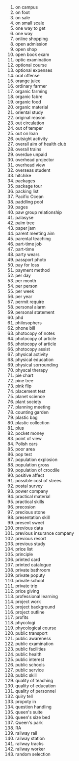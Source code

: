 1. on campus
2. on foot
3. on sale
4. on small scale
5. one way to get
6. one way
7. online shopping
8. open admission
9. open shop
10. open book exam
11. optic examination
12. optional course
13. optional expenses
14. oral offense
15. orange juice
16. ordinary farmer
17. organic farming
18. organic fabre
19. organic food
20. organic material
21. oriental study
22. original reason
23. out circulation
24. out of temper
25. out on loan
26. outsight activity
27. overall aim of health club
28. overall trains
29. overdue unpaid
30. overhead projector
31. overhead view
32. overseas student
33. hitchike
34. packages
35. package tour
36. packing list
37. Pacific Ocean
38. paddling pool
39. pages
40. paw group relationship
41. palasyse
42. palm tree
43. paper jam
44. parent meeting aim
45. parental teaching
46. part-time job
47. part-time
48. party wears
49. passport photo
50. pay for loss
51. payment method
52. per day
53. per month
54. per person
55. per week
56. per year
57. permit require
58. personal alarm
59. personal statement
60. phd
61. philosophers
62. phone bill
63. photocopy of notes
64. photocopy of article
65. photocopy of article
66. photocopy assist
67. physical activity
68. physical education
69. physical sorrounding
70. physcal therapy
71. pie chart
72. pine tree
73. pink flip
74. placement test
75. planet science
76. plant society
77. planning meeting
78. counting garden
79. plastic bag
80. plastic collection
81. plus
82. pocket money
83. point of view
84. Polish cars
85. poor area
86. pop test
87. population explosion
88. population gross
89. population of crocdile
90. positive affect
91. possible cost of strees
92. postal survey
93. power company
94. practical material
95. practical skills
96. precosion
97. precious stone
98. presentation skill
99. present sweet
100. previous data
101. previous insurance company
102. previous resort
103. previous study
104. price list
105. principle
106. printed card
107. printed catalogue
108. private bathroom
109. private poputy
110. private school
111. private trip
112. price giving
113. professional learning
114. project work
115. project background
116. project outline
117. profits
118. phycologi
119. phycological course
120. public transport
121. public awareness
122. public examination
123. public facilities
124. public health
125. public interest
126. public schools
127. public service
128. public skill
129. quality of teaching
130. quality of education
131. quality of personnel
132. quiry tell
133. propoty in
134. question handling
135. queen's suite
136. queen's size bed
137. Queen's park
138. RA
139. railway rail
140. railway station
141. railway tracks
142. railway worker
143. random selection